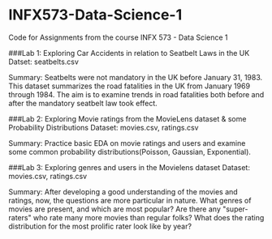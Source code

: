 # INFX573-Data-Science-1
Code for Assignments from the course INFX 573 - Data Science 1



###Lab 1: Exploring Car Accidents in relation to Seatbelt Laws in the UK
Datset: seatbelts.csv

Summary:
Seatbelts were not mandatory in the UK before January 31, 1983. This dataset summarizes the road fatalities in the UK from January 1969 through 1984. The aim is to examine trends in road fatalities both before and after the mandatory seatbelt law took effect.


###Lab 2: Exploring Movie ratings from the MovieLens dataset & some Probability Distributions
Dataset: movies.csv, ratings.csv

Summary:
Practice basic EDA on movie ratings and users and examine some common probability distributions(Poisson, Gaussian, Exponential).

###Lab 3: Exploring genres and users in the Movielens dataset
Dataset: movies.csv, ratings.csv

Summary: After developing a good understanding of the movies and ratings, now, the questions are more particular in nature.
What genres of movies are present, and which are most popular? Are there any "super-raters" who rate many more movies than regular folks? What does the rating distribution for the most prolific rater look like by year?
